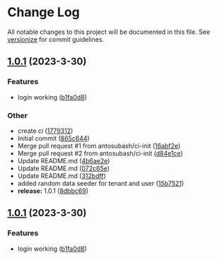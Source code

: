 # Change Log

All notable changes to this project will be documented in this file. See [versionize](https://github.com/versionize/versionize) for commit guidelines.

<a name="1.0.1"></a>
## [1.0.1](https://www.github.com/antosubash/AbpTemplate.Cli/releases/tag/v1.0.1) (2023-3-30)

### Features

* login working ([b1fa0d8](https://www.github.com/antosubash/AbpTemplate.Cli/commit/b1fa0d8bcea5f960255f1e3396064ed980393bf8))

### Other

* create ci ([1779312](https://www.github.com/antosubash/AbpTemplate.Cli/commit/1779312eef1a592b1c3fe79693bd1400ddd5604b))
* Initial commit ([865c644](https://www.github.com/antosubash/AbpTemplate.Cli/commit/865c6446ed6f20d02880eac793449e9fff88cad4))
* Merge pull request #1 from antosubash/ci-init ([16abf2e](https://www.github.com/antosubash/AbpTemplate.Cli/commit/16abf2e2e3551307440a38270e3076469bc3b397))
* Merge pull request #2 from antosubash/ci-init ([d84e1ce](https://www.github.com/antosubash/AbpTemplate.Cli/commit/d84e1cef4496e7844eab15b965f399c8b118dee3))
* Update README.md ([4b6ae2e](https://www.github.com/antosubash/AbpTemplate.Cli/commit/4b6ae2ea334335cd67fb9897fe9fa50566d215f4))
* Update README.md ([072c65e](https://www.github.com/antosubash/AbpTemplate.Cli/commit/072c65e5ae1e338b281bac58685afe3d99d7e827))
* Update README.md ([312bdff](https://www.github.com/antosubash/AbpTemplate.Cli/commit/312bdfff015078584d3d5c2f5a6bc0d30f87b975))
* added random data seeder for tenant and user ([15b7521](https://www.github.com/antosubash/AbpTemplate.Cli/commit/15b752152d76b7d5dc2569e6caf9c28a619040db))
* **release:** 1.0.1 ([8dbbc69](https://www.github.com/antosubash/AbpTemplate.Cli/commit/8dbbc69d6d8194e3bd40a1faa039f4b25fec134d))

<a name="1.0.1"></a>
## [1.0.1](https://www.github.com/antosubash/AbpTemplate.Cli/releases/tag/v1.0.1) (2023-3-30)

### Features

* login working ([b1fa0d8](https://www.github.com/antosubash/AbpTemplate.Cli/commit/b1fa0d8bcea5f960255f1e3396064ed980393bf8))

